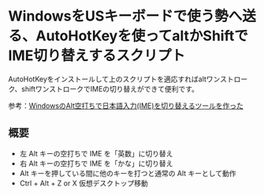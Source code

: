 # WindowsをUSキーボードで使う勢へ送る、AutoHotKeyを使ってaltかShiftでIME切り替えするスクリプト
AutoHotKeyをインストールして上のスクリプトを適応すればaltワンストローク、shiftワンストロークでIMEの切り替えができて便利です。

参考：[WindowsのAlt空打ちで日本語入力(IME)を切り替えるツールを作った](https://www.karakaram.com/alt-ime-on-off)

## 概要
* 左 Alt キーの空打ちで IME を「英数」に切り替え
* 右 Alt キーの空打ちで IME を「かな」に切り替え
* Alt キーを押している間に他のキーを打つと通常の Alt キーとして動作
* Ctrl + Alt + Z or X 仮想デスクトップ移動
